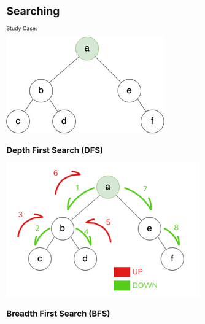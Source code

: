 # Searching

Study Case:

![Searching Study Case](../../assets/img/searching-case.jpg)

<!-- Imagine there is a tree -->



## Depth First Search (DFS) 
![Searching Study Case](../../assets/img/searching-dfs.png)

## Breadth First Search (BFS)